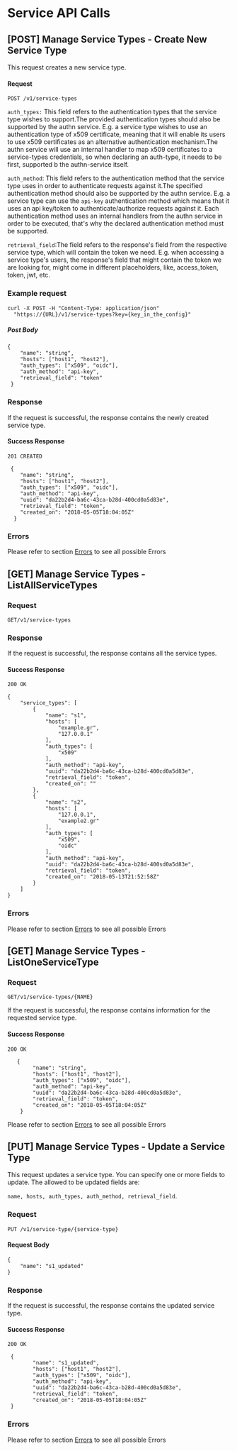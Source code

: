 # Service API Calls

## [POST] Manage Service Types - Create New Service Type

This request creates a new service type.

#### Request

```
POST /v1/service-types
```

`auth_types:` This field refers to the authentication types that the service type wishes to support.The provided authentication types should also be supported by the authn service. E.g. a service type wishes to use an authentication type of x509 certificate, meaning that it will enable its users to use x509 certificates as an alternative authentication mechanism.The authn service will use an internal handler to map x509 certificates to a service-types credentials, so when declaring an auth-type, it needs to be first, supported b the authn-service itself.


`auth_method`: This field refers to the authentication method that the service type uses in order to authenticate requests against it.The specified authentication method should also be supported by the authn service. E.g. a service type can use the `api-key` authentication method which means that it uses an api key/token to authenticate/authorize requests against it. Each authentication method uses an internal handlers from the authn service in order to be executed, that's why the declared authentication method must be supported.

`retrieval_field`:The field refers to the response's field from the respective service type, which will contain the token we need. E.g. when accessing a service type's users, the response's field that might contain the token we are looking for, might come in different placeholders, like, access_token, token, jwt, etc.
### Example request
```
curl -X POST -H "Content-Type: application/json"
  "https://{URL}/v1/service-types?key={key_in_the_config}"
```


##### Post Body

```
{
 	"name": "string",
 	"hosts": ["host1", "host2"],
 	"auth_types": ["x509", "oidc"],
 	"auth_method": "api-key",
 	"retrieval_field": "token"
 }
```
 
### Response
 
If the request is successful, the response contains the newly created service type.
 
#### Success Response
 
`201 CREATED`
 
```
 {
  	"name": "string",
  	"hosts": ["host1", "host2"],
  	"auth_types": ["x509", "oidc"],
  	"auth_method": "api-key",
  	"uuid": "da22b2d4-ba6c-43ca-b28d-400cd0a5d83e",
  	"retrieval_field": "token",
  	"created_on": "2018-05-05T18:04:05Z" 
  }
```
  
### Errors

Please refer to section [Errors](api_errors.md) to see all possible Errors
  
## [GET] Manage Service Types - ListAllServiceTypes
  
### Request
  
```
GET/v1/service-types
```
  
### Response
  
 If the request is successful, the response contains all the service types.
   
#### Success Response
   
`200 OK`
   
```
{
    "service_types": [
        {
            "name": "s1",
            "hosts": [
                "example.gr",
                "127.0.0.1"
            ],
            "auth_types": [
                "x509"
            ],
            "auth_method": "api-key",
            "uuid": "da22b2d4-ba6c-43ca-b28d-400cd0a5d83e",
            "retrieval_field": "token",
            "created_on": ""
        },
        {
            "name": "s2",
            "hosts": [
                "127.0.0.1",
                "example2.gr"
            ],
            "auth_types": [
                "x509",
                "oidc"
            ],
            "auth_method": "api-key",
            "uuid": "da22b2d4-ba6c-43ca-b28d-400sd0a5d83e",
            "retrieval_field": "token",
            "created_on": "2018-05-13T21:52:58Z"
        }
    ]
}
```

### Errors

Please refer to section [Errors](api_errors.md) to see all possible Errors

## [GET] Manage Service Types - ListOneServiceType
  
### Request
  
```
GET/v1/service-types/{NAME}
```
  
If the request is successful, the response contains information for the requested service type.
   
#### Success Response
   
`200 OK`
   
```
   {
    	"name": "string",
    	"hosts": ["host1", "host2"],
    	"auth_types": ["x509", "oidc"],
    	"auth_method": "api-key",
    	"uuid": "da22b2d4-ba6c-43ca-b28d-400cd0a5d83e",
    	"retrieval_field": "token",
    	"created_on": "2018-05-05T18:04:05Z" 
    }
```

Please refer to section [Errors](api_errors.md) to see all possible Errors

## [PUT] Manage Service Types - Update a Service Type

This request updates a service type. You can specify one or more fields to update.
The allowed to be updated fields are:

`name, hosts, auth_types, auth_method, retrieval_field`.

### Request

```
PUT /v1/service-type/{service-type}
```

#### Request Body

```
{
	"name": "s1_updated"
}
```
 
### Response
 
If the request is successful, the response contains the updated service type.
 
#### Success Response
 
`200 OK`
 
```
 {
    	"name": "s1_updated",
    	"hosts": ["host1", "host2"],
    	"auth_types": ["x509", "oidc"],
    	"auth_method": "api-key",
    	"uuid": "da22b2d4-ba6c-43ca-b28d-400cd0a5d83e",
    	"retrieval_field": "token",
    	"created_on": "2018-05-05T18:04:05Z" 
 }
```
  
### Errors
Please refer to section [Errors](api_errors.md) to see all possible Errors
